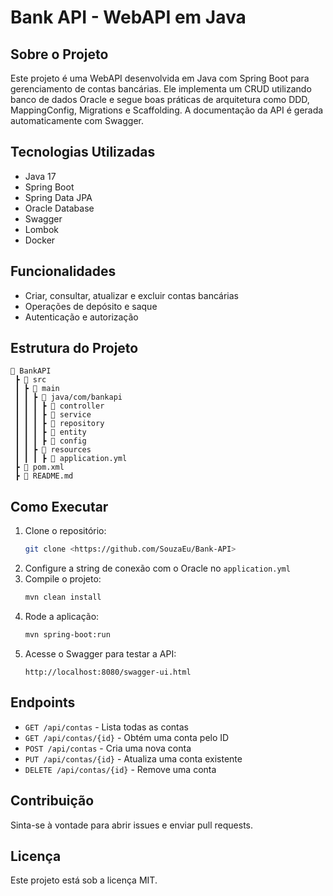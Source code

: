 # Bank API - WebAPI em Java

## Sobre o Projeto
Este projeto é uma WebAPI desenvolvida em Java com Spring Boot para gerenciamento de contas bancárias. Ele implementa um CRUD utilizando banco de dados Oracle e segue boas práticas de arquitetura como DDD, MappingConfig, Migrations e Scaffolding. A documentação da API é gerada automaticamente com Swagger.

## Tecnologias Utilizadas
- Java 17
- Spring Boot
- Spring Data JPA
- Oracle Database
- Swagger
- Lombok
- Docker

## Funcionalidades
- Criar, consultar, atualizar e excluir contas bancárias
- Operações de depósito e saque
- Autenticação e autorização

## Estrutura do Projeto
```plaintext
📂 BankAPI
 ┣ 📂 src
 ┃ ┣ 📂 main
 ┃ ┃ ┣ 📂 java/com/bankapi
 ┃ ┃ ┃ ┣ 📂 controller
 ┃ ┃ ┃ ┣ 📂 service
 ┃ ┃ ┃ ┣ 📂 repository
 ┃ ┃ ┃ ┣ 📂 entity
 ┃ ┃ ┃ ┣ 📂 config
 ┃ ┃ ┣ 📂 resources
 ┃ ┃ ┃ ┣ 📜 application.yml
 ┣ 📜 pom.xml
 ┣ 📜 README.md
```

## Como Executar
1. Clone o repositório:
   ```sh
   git clone <https://github.com/SouzaEu/Bank-API>
   ```
2. Configure a string de conexão com o Oracle no `application.yml`
3. Compile o projeto:
   ```sh
   mvn clean install
   ```
4. Rode a aplicação:
   ```sh
   mvn spring-boot:run
   ```
5. Acesse o Swagger para testar a API:
   ```
   http://localhost:8080/swagger-ui.html
   ```

## Endpoints
- `GET /api/contas` - Lista todas as contas
- `GET /api/contas/{id}` - Obtém uma conta pelo ID
- `POST /api/contas` - Cria uma nova conta
- `PUT /api/contas/{id}` - Atualiza uma conta existente
- `DELETE /api/contas/{id}` - Remove uma conta

## Contribuição
Sinta-se à vontade para abrir issues e enviar pull requests.

## Licença
Este projeto está sob a licença MIT.

